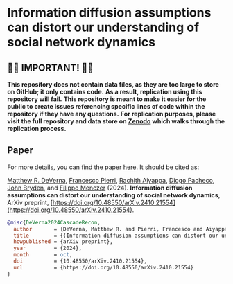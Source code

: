# Information diffusion assumptions can distort our understanding of social network dynamics

## 🚨🚨 IMPORTANT! 🚨🚨

**This repository does not contain data files, as they are too large to store on GitHub; it only contains code.**
**As a result, replication using this repository will fail.**
**This repository is meant to make it easier for the public to create issues referencing specific lines of code within the repository if they have any questions.**
**For replication purposes, please visit the full repository and data store on [Zenodo](https://doi.org/10.5281/zenodo.13994029) which walks through the replication process.**

## Paper

For more details, you can find the paper [here](https://doi.org/10.48550/arXiv.2410.21554). It should be cited as:

[Matthew R. DeVerna](https://www.matthewdeverna.com/), [Francesco Pierri](https://pierri.faculty.polimi.it/), [Rachith Aiyappa](https://rachithaiyappa.github.io/), [Diogo Pacheco](https://diogofpacheco.github.io/), [John Bryden](https://jbryden.co.uk/home/), and [Filippo Menczer](https://cnets.indiana.edu/fil) (2024). **Information diffusion assumptions can distort our understanding of social network dynamics**, ArXiv preprint, [https://doi.org/10.48550/arXiv.2410.21554](https://doi.org/10.48550/arXiv.2410.21554).


```bib
@misc{DeVerna2024CascadeRecon,
  author       = {DeVerna, Matthew R. and Pierri, Francesco and Aiyappa, Rachith and Pacheco, Diogo and Bryden, John and Menczer, Filippo},
  title        = {{Information diffusion assumptions can distort our understanding of social network dynamics}},
  howpublished = {arXiv preprint},
  year         = {2024},
  month        = oct,
  doi          = {10.48550/arXiv.2410.21554},
  url          = {https://doi.org/10.48550/arXiv.2410.21554}
}
```
